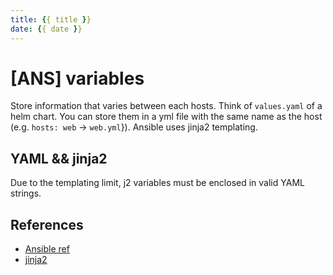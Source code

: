 ```yaml
---
title: {{ title }}
date: {{ date }}
---
```


# [ANS] variables

Store information that varies between each hosts. Think of `values.yaml` of a helm chart. You can store them in a yml file with the same name as the host (e.g. `hosts: web` -> `web.yml`}). Ansible uses jinja2 templating.

## YAML && jinja2
Due to the templating limit, j2 variables must be enclosed in valid YAML strings.

## References
* [Ansible ref](https://docs.ansible.com/ansible/latest/user_guide/playbooks_variables.html)
* [jinja2](https://palletsprojects.com/p/jinja/)

